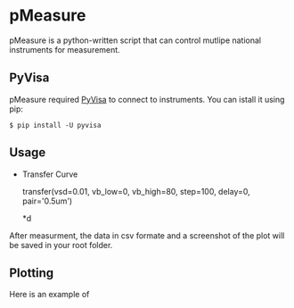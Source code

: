 # pMeasure
pMeasure is a python-written script that can control mutlipe national instruments for measurement.

## PyVisa
pMeasure required [PyVisa](https://pyvisa.readthedocs.io/en/stable/) to connect to instruments.
You can istall it using pip:

	$ pip install -U pyvisa

## Usage

* Transfer Curve
	
	transfer(vsd=0.01, vb_low=0, vb_high=80, step=100, delay=0, pair='0.5um')

	
  *d



After measurment, the data in csv formate and a screenshot of the plot will be saved in your root folder.


## Plotting

Here is an example of 





